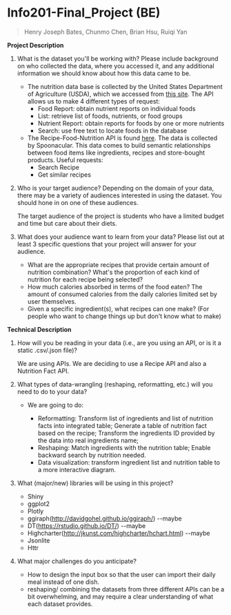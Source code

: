 # Info201-Final_Project (BE)
> Henry Joseph Bates, Chunmo Chen, Brian Hsu, Ruiqi Yan

**Project Description**
1. What is the dataset you'll be working with?  Please include background on who collected the data, where you accessed it, and any additional information we should know about how this data came to be.

    - The nutrition data base is collected by the United States Department of Agriculture (USDA), which we accessed from [this site](https://ndb.nal.usda.gov/ndb/doc/index). The API allows us to make 4 different types of request:
        - Food Report: obtain nutrient reports on individual foods
        - List: retrieve list of foods, nutrients, or food groups
        - Nutrient Report: obtain reports for foods by one or more nutrients
        - Search: use free text to locate foods in the database
    - The Recipe-Food-Nutrition API is found [here](https://rapidapi.com/spoonacular/api/recipe-food-nutrition). The data is collected by Spoonacular. This data comes to build semantic relationships between food items like ingredients, recipes and store-bought products. Useful requests:
        - Search Recipe
        - Get similar recipes

2. Who is your target audience?  Depending on the domain of your data, there may be a variety of audiences interested in using the dataset.  You should hone in on one of these audiences.

    The target audience of the project is students who have a limited budget and time but care about their diets.

3. What does your audience want to learn from your data?  Please list out at least 3 specific questions that your project will answer for your audience.

    - What are the appropriate recipes that provide certain amount of nutrition combination? What's the proportion of each kind of nutrition for each recipe being selected?
    - How much calories absorbed in terms of the food eaten? The amount of consumed calories from the daily calories limited set by user themselves.
    - Given a specific ingredient(s), what recipes can one make? (For people who want to change things up but don't know what to make)

**Technical Description**

1. How will you be reading in your data (i.e., are you using an API, or is it a static .csv/.json file)?

    We are using APIs. We are deciding to use a Recipe API and also a Nutrition Fact API.

2. What types of data-wrangling (reshaping, reformatting, etc.) will you need to do to your data?

    - We are going to do:

       - Reformatting: Transform list of ingredients and list of nutrition facts into integrated table; Generate a table of nutrition fact based on the recipe; Transform the ingredients ID provided by the data into real ingredients name;
       - Reshaping: Match ingredients with the nutrition table; Enable backward search by nutrition needed.
       - Data visualization: transform ingredient list and nutrition table to a more interactive diagram.

3. What (major/new) libraries will be using in this project?
      - Shiny
      - ggplot2
      - Plotly
      - ggiraph(http://davidgohel.github.io/ggiraph/) --maybe
      - DT(https://rstudio.github.io/DT/) --maybe
      - Highcharter(http://jkunst.com/highcharter/hchart.html) --maybe
      - Jsonlite
      - Httr

4. What major challenges do you anticipate?

     - How to design the input box so that the user can import their daily meal instead of one dish.
     - reshaping/ combining the datasets from three different APIs can be a bit overwhelming, and may require a clear understanding of what each dataset provides.
